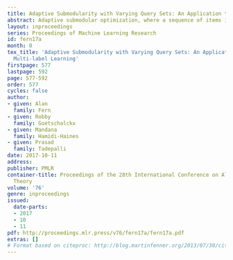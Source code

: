 ```yaml
---
title: Adaptive Submodularity with Varying Query Sets: An Application to Active Multi-label Learning
abstract: Adaptive submodular optimization, where a sequence of items is selected adaptively to optimize a submodular function, has been found to have many applications from sensor placement to active learning. In the current paper, we extend this work to the setting of multiple queries at each time step, where the set of available queries is randomly constrained. A primary contribution of this paper is to prove the first near optimal approximation bound for a greedy policy in this setting. A natural application of this framework is to crowd-sourced active learning problem where the set of available experts and examples might vary randomly. We instantiate the new framework for multi-label learning and evaluate it in multiple benchmark domains with promising results.
layout: inproceedings
series: Proceedings of Machine Learning Research
id: fern17a
month: 0
tex_title: 'Adaptive Submodularity with Varying Query Sets: An Application to Active
  Multi-label Learning'
firstpage: 577
lastpage: 592
page: 577-592
order: 577
cycles: false
author:
- given: Alan
  family: Fern
- given: Robby
  family: Goetschalckx
- given: Mandana
  family: Hamidi-Haines
- given: Prasad
  family: Tadepalli
date: 2017-10-11
address: 
publisher: PMLR
container-title: Proceedings of the 28th International Conference on Algorithmic Learning
  Theory
volume: '76'
genre: inproceedings
issued:
  date-parts:
  - 2017
  - 10
  - 11
pdf: http://proceedings.mlr.press/v76/fern17a/fern17a.pdf
extras: []
# Format based on citeproc: http://blog.martinfenner.org/2013/07/30/citeproc-yaml-for-bibliographies/
---
```

